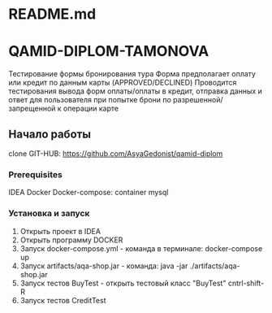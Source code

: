 # README.md

# QAMID-DIPLOM-TAMONOVA

Тестирование формы бронирования тура
Форма предполагает оплату или кредит по данным карты (APPROVED/DECLINED)
Проводится тестирования вывода форм оплаты/оплаты в кредит, отправка данных и ответ для пользователя при попытке брони 
по разрешенной/запрещенной к операции карте

## Начало работы

clone
GIT-HUB: https://github.com/AsyaGedonist/qamid-diplom

### Prerequisites

IDEA
Docker
Docker-compose: container mysql

### Установка и запуск

1. Открыть проект в IDEA
2. Открыть программу DOCKER
3. Запуск docker-compose.yml - команда в терминале: docker-compose up
4. Запуск artifacts/aqa-shop.jar - команда: java -jar ./artifacts/aqa-shop.jar
5. Запуск тестов BuyTest - открыть тестовый класс "BuyTest" cntrl-shift-R
6. Запуск тестов CreditTest 